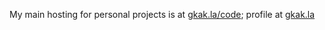 My main hosting for personal projects is at [gkak.la/code](https://gkak.la/code); profile at [gkak.la](https://gkak.la)